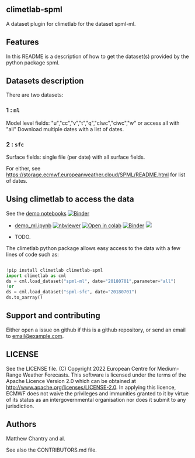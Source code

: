 ## climetlab-spml

A dataset plugin for climetlab for the dataset spml-ml.


Features
--------

In this README is a description of how to get the dataset(s) provided by the python package spml.

## Datasets description

There are two datasets: 

### 1 : `ml`
Model level fields: "u","cc","v","t","q","clwc","ciwc","w"
or access all with "all"
Download multiple dates with a list of dates.

### 2 : `sfc`
Surface fields: single file (per date) with all surface fields.

For either, see https://storage.ecmwf.europeanweather.cloud/SPML/README.html for list of dates.


## Using climetlab to access the data

See the [demo notebooks](https://github.com/mchantry/climetlab_spml/tree/main/notebooks)
[![Binder](https://mybinder.org/badge_logo.svg)](https://mybinder.org/v2/gh/mchantry/climetlab_spml/main?urlpath=lab)


- [demo_ml.ipynb](https://github.com/mchantry/climetlab_spml/tree/main/notebooks/demo_ml.ipynb)
[![nbviewer](https://raw.githubusercontent.com/jupyter/design/master/logos/Badges/nbviewer_badge.svg)](https://nbviewer.jupyter.org/github/mchantry/climetlab_spml/blob/main/notebooks/demo_ml.ipynb) 
[![Open in colab](https://colab.research.google.com/assets/colab-badge.svg)](https://colab.research.google.com/github/mchantry/climetlab_spml/blob/main/notebooks/demo_ml.ipynb) 
[![Binder](https://mybinder.org/badge_logo.svg)](https://mybinder.org/v2/gh/mchantry/climetlab_spml/main?filepath=notebooks/demo_ml.ipynb)
[<img src="https://deepnote.com/buttons/launch-in-deepnote-small.svg">](https://deepnote.com/launch?name=MyProject&url=https://github.com/mchantry/climetlab_spml/tree/main/notebooks/demo_ml.ipynb)


- TODO.


The climetlab python package allows easy access to the data with a few lines of code such as:
``` python

!pip install climetlab climetlab-spml
import climetlab as cml
ds = cml.load_dataset("spml-ml", date="20180701",parameter="all")
!or
ds = cml.load_dataset("spml-sfc", date="20180701")
ds.to_xarray()
```


Support and contributing
------------------------

Either open a issue on github if this is a github repository, or send an email to email@example.com.

LICENSE
-------

See the LICENSE file.
(C) Copyright 2022 European Centre for Medium-Range Weather Forecasts.
This software is licensed under the terms of the Apache Licence Version 2.0
which can be obtained at http://www.apache.org/licenses/LICENSE-2.0.
In applying this licence, ECMWF does not waive the privileges and immunities
granted to it by virtue of its status as an intergovernmental organisation
nor does it submit to any jurisdiction.

Authors
-------

Matthew Chantry and al.

See also the CONTRIBUTORS.md file.
